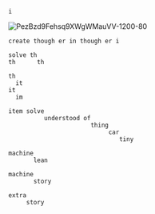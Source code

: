     i 

![PezBzd9Fehsq9XWgWMauVV-1200-80](https://github.com/user-attachments/assets/1e1f1305-035f-4fd0-a073-b45e7e862b41)

    create though er in though er i

    solve th 
    th      th 

    th
      it 
    it
      im 

    item solve
              understood of 
                           thing 
                                car 
                                   tiny

    machine
           lean 

    machine
           story 

    extra
         story
